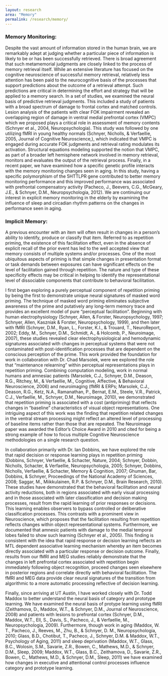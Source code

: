 ```yaml
---
layout: research
area: "Memory"
permalink: /research/memory/
---
```


### Memory Monitoring:

Despite the vast amount of information stored in the human brain, we are remarkably adept at judging whether a particular piece of information is likely to be or has been successfully retrieved. There is broad agreement that such metamemorial judgments are closely linked to the process of memory retrieval itself. While an extensive literature has focused on the cognitive neuroscience of successful memory retrieval, relatively less attention has been paid to the neurocognitive basis of the processes that support predictions about the outcome of a retrieval attempt. Such predictions are critical in determining the effort and strategy that will be applied to a memory search. In a set of studies, we examined the neural basis of predictive retrieval judgments. This included a study of patients with a broad spectrum of damage to frontal cortex and matched controls. Lesion analysis of the patients with clear FOK impairment revealed an overlapping region of damage in ventral medial prefrontal cortex (VMPC) which we proposed plays a critical role in assessment of memory contents (Schnyer et al., 2004, Neuropsychologia). This study was followed by one utilizing fMRI in young healthy normals (Schnyer, Nicholls, & Verfaellie, 2005, Journal of Cognitive Neuroscience,), which indicated that VMPC is engaged during accurate FOK judgments and retrieval rating modulates its activation. Structural equations modeling supported the notion that VMPC, as part of a broader left hemisphere network involved in memory retrieval, monitors and evaluates the output of the retrieval process. Finally, in a recent paper, we have examined how a specific genetic profile interacts with the memory monitoring changes seen in aging. In this study, having a specific polymorphism of the 5HTTLPR gene contributed to better memory monitoring performance and this improved performance was associated with prefrontal compensatory activity (Pacheco, J., Beevers, C.G., McGeary, J.E., & Schnyer, D.M., Neuropsychologia, 2012). We are continuing our interest in explicit memory monitoring in the elderly by examining the influence of sleep and circadian rhythm patterns on the changes in performance seen in aging.

### Implicit Memory:

A previous encounter with an item will often result in changes in a person’s ability to identify, produce or classify that item. Referred to as repetition priming, the existence of this facilitation effect, even in the absence of explicit recall of the prior event has led to the well accepted view that memory consists of multiple systems and/or processes. One of the most ubiquitous aspects of priming is that simple changes in presentation format or task demands between exposures can have significant effects on the level of facilitation gained through repetition. The nature and type of these specificity effects may be critical in helping to identify the representational level of dissociable components that contribute to behavioral facilitation.

I first began exploring a purely perceptual component of repetition priming by being the first to demonstrate unique neural signatures of masked word priming. The technique of masked word priming eliminates subjective awareness of the prime and putatively any long-term memory trace and provides an excellent model of pure “perceptual facilitation”.  Beginning with human electrophysiology (Schnyer, Allen, & Forster, Neuropsychology, 1997; Schnyer, Allen, Kaszniak & Forster, Neuropsychology, 1999), and then later with fMRI (Schnyer, D.M., Ryan, L., Forster, K.I., & Trouard, T., NeuroReport, 2002; Eddy, M., Schnyer, D.M., Schmidt, A., & Holcomb, P., Neuroimage, 2007), these studies revealed clear electrophysiological and hemodynamic signatures associated with changes in perceptual systems that were not contaminated with post-identification processes that are dependent on the conscious perception of the prime. This work provided the foundation for work in collaboration with Dr. Chad Marsolek, were we explored the role that “maintenance relearning” within perceptual representations plays in repetition priming. Combining computation modeling, work in normal humans and amnesiac patients (Marsolek, C.J., Schnyer, D.M., Deason, R.G., Ritchey, M., & Verfaellie, M., Cognitive, Affective, & Behavioral Neuroscience, 2006) and neuroimaging (fMRI & ERPs; Marsolek, C.J., Deason, R.G., Ketz, N.A., Ramanathan, P., Bernat, E.M., Steele, V.R., Patrick, C.J., Verfaellie, M., Schnyer, D.M., Neuroimage, 2010), we demonstrated that repetition priming is associated with a cost (antipriming) that reflects changes in “baseline” characteristics of visual object representations. One intriguing aspect of this work was the finding that repetition related changes in the ventral stream processing might reflect an altered level of processing of baseline items rather than those that are repeated. The Neuroimage paper was awarded the Editor’s Choice Award in 2010 and cited for being a strong example of how to focus multiple Cognitive Neuroscience methodologies on a single research question.

In collaboration primarily with Dr. Ian Dobbins, we have explored the role that rapid decision or response learning plays in repetition priming (Dobbins, Schnyer, Verfaellie, & Schacter, Nature, 2004; Schnyer, Dobbin, Nicholls, Schacter, & Verfaellie, Neuropsychologia, 2005; Schnyer, Dobbins, Nicholls, Verfaellie, & Schacter, Memory & Cognition, 2007; Ghuman, Bar, Dobbins, & Schnyer, Proceedings of the National Academy of Sciences, 2008; Saggar, M., Miikkulainen, R.P. & Schnyer, D.M., Brain Research, 2010). These studies have demonstrated that the behavioral facilitation and neural activity reductions, both in regions associated with early visual processing and in those associated with later classification and decision making processes, result from the rapid learning of prior responses or decisions. This learning enables observers to bypass controlled or deliberative classification processes. This contrasts with a prominent view in Neuroscience, which proposes that the facilitation resulting from repetition reflects changes within object representational systems. Furthermore, we documented that amnesic patients with damage to the medial temporal lobes failed to show such learning (Schnyer et al., 2005). This finding is consistent with the idea that rapid response or decision learning reflects an MTL dependent associative learning mechanism whereby an item becomes directly associated with a particular response or decision outcome. Finally, results from our fMRI and MEG studies reliably demonstrate that the changes in left prefrontal cortex associated with repetition begin immediately following object recognition, proceed changes seen elsewhere in posterior regions and correlate directly with behavioral facilitation. The fMRI and MEG data provide clear neural signatures of the transition from algorithmic to a more automatic processing reflective of decision learning.

Finally, since arriving at UT Austin, I have worked closely with Dr. Todd Maddox to better understand the neural basis of category and prototype learning. We have examined the neural basis of protype learning using fMRI (Zeithamova, D., Maddox, W.T., & Schnyer, D.M., Journal of Neuroscience, 2008) and patients with lesions to prefrontal cortex (Schnyer, D.M., Maddox, W.T., Ell, S., Davis, S., Pacheco, J., & Verfaellie, M., Neuropsychologia, 2009). Furthermore, though work in aging (Maddox, W. T., Pacheco, J., Reeves, M., Zhu, B., & Schnyer, D. M., Neuropsychologia, 2010; Glass, B.D., Chotibut, T., Pacheco, J., Schnyer, D.M. & Maddox, W.T., Psychology of Aging, 2011) and sleep deprivation (Maddox, W.T.,  Glass, B.C., Wolosin, S.M., Savarie, Z.R., Bowen, C., Mathews, M.D., & Schnyer, D.M., Sleep, 2009; Maddox, W.T.,  Glass, B.C., Zeithamova, D., Savarie, Z.R., Bowen, C., Mathews, M.D., & Schnyer, D.M., Sleep, 2011) we have examined how changes in executive and attentional control processes influence category and prototype learning.